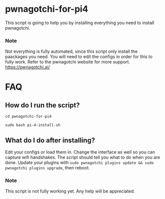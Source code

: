 # pwnagotchi-for-pi4
This script is going to help you by installing everything you need to install pwnagotchi.

### Note
Not everything is fully automated, since this script only install the paackages you need. You will need to edit the configs in order for this to fully work. Refer to the pwnagotchi website for more support. 
https://pwnagotchi.ai/

# FAQ

## How do I run the script?
`cd pwnagotchi-for-pi4`

`sudo bash pi-4-install.sh`

## What do I do after installing?
Edit your configs or load them in. Change the interface as well so you can capture wifi handshakes. The script should tell you what to do when you are done. Update your plugins with `sudo pwnagotchi plugins update && sudo pwnagotchi plugins upgrade`, then reboot. 

### Note
This script is not fully working yet. Any help will be appreciated. 
